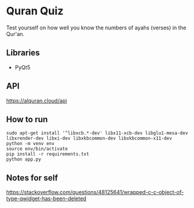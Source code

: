 # Quran Quiz
Test yourself on how well you know the numbers of ayahs (verses) in the Qur'an.

## Libraries
* PyQt5

## API
https://alquran.cloud/api

## How to run
`sudo apt-get install '^libxcb.*-dev' libx11-xcb-dev libglu1-mesa-dev libxrender-dev libxi-dev libxkbcommon-dev libxkbcommon-x11-dev`  
`python -m venv env`  
`source env/bin/activate`  
`pip install -r requirements.txt`  
`python app.py`  


## Notes for self
https://stackoverflow.com/questions/48125641/wrapped-c-c-object-of-type-qwidget-has-been-deleted
